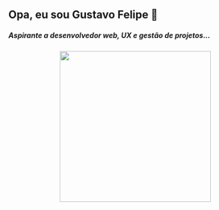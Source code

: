 ## Opa, eu sou Gustavo Felipe 👋
  ##### Aspirante a desenvolvedor web, UX e gestão de projetos...
  <center><img  width="300" src="https://miro.medium.com/max/680/1*VON9gHTrzeHZbHfXsqfzEA.gif"/></center>
